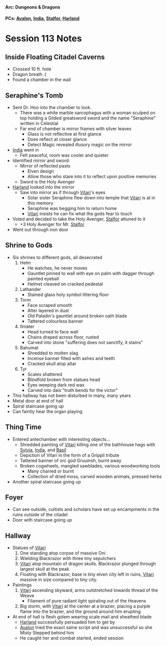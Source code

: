 #### Arc: Dungeons & Dragons
#### PCs: [Avalon](PCs/Current/Avalon.md), [India](PCs/Current/India.md), [Stalfor](PCs/Current/Stalfor.md), [Harland](PCs/Current/Harland.md)

# Session 113 Notes
## Inside Floating Citadel Caverns
- Crossed 10 ft. hole
- Dragon breath :(
- Found a chamber in the wall

## Seraphine's Tomb
- Sent Dr. Hoo into the chamber to look.
	- There was a white marble sarcophagus with a woman sculped on top holding a Gilded greatsword sword and the name "Seraphine" written in Celestial
	- Far end of chamber is mirror frames with silver leaves
		- Glass is not reflective at first glance
		- Does reflect at closer glance
		- Detect Magic revealed illusory magic on the mirror
- [India](PCs/Current/India.md) went in
	- Felt peaceful, room was cooler and quieter
- Identified mirror and sword:
	- Mirror of reflected pasts
		- Elven design
		- Allow those who stare into it to reflect upon positive memories
	- Sword is the Holy Avenger
- [Harland](PCs/Current/Harland.md) looked into the mirror
	- Saw into mirror as if through [Vitari](PCs/Past/Vitari.md)'s eyes
		- Solar sister Seraphine flew down into temple that [Vitari](PCs/Past/Vitari.md) is at in this memory
		- Seraphine was begging him to return home
		- [Vitari](PCs/Past/Vitari.md) insists he can fix what the gods fear to touch
- Voted and decided to take the Holy Avenger, [Stalfor](PCs/Current/Stalfor.md) attuned to it
	- +3 Holy Avenger for Mr. [Stalfor](PCs/Current/Stalfor.md)
- Went out through iron door

## Shrine to Gods
- Six shrines to different gods, all desecrated
	1. Helm
		- He watches, he never moves
		- Gauntlet pinned to wall with eye on palm with dagger through painted eyeball
		- Helmet cleaved on cracked pedestal
	2. Lathander
		- Stained glass holy symbol littering floor
	3. Torm
		- Face scraped smooth
		- Alter layered in dust
		- Old Paladin's gauntlet around broken oath blade
		- Tattered colourless banner
	4. Ilmater
		- Head turned to face wall
		- Chains draped across floor, rusted
		- Carved into stone "suffering does not sanctify, it stains"
	5. Bahumat
		- Shredded to molten slag
		- Incense banner filled with ashes and teeth
		- Cracked skull atop altar
	6. Tyr
		- Scales shattered
		- Blindfold broken from statues head
		- Eyes weeping dark red wax
		- Carved into dais "truth bends for the victor"
- This hallway has not been disturbed in many, many years
- Metal door at end of hall
- Spiral staircase going up
- Can faintly hear the organ playing

## Thing Time
- Entered antechamber with interesting objects...
	- Shredded painting of [Vitari](PCs/Past/Vitari.md) killing one of the bathhouse hags with [Sylvia](PCs/Past/Sylvia.md), [India](PCs/Current/India.md), and [Basil](PCs/Past/Basil.md)
	- Depiction of Vitari in the form of a Grippli tribute
	- Tattered banner of orc god Gruumsh, burnt away
	- Broken cogwheels, mangled sawblades, various woodworking tools
		- Many charred or burnt
		- Collection of dried moss, carved wooden animals, pressed herbs
- Another spiral staircase going up

## Foyer
- Can see outside, cultists and scholars have set up encampments in the ruins outside of the citadel
- Door with staircase going up

## Hallway
- Statues of [Vitari](PCs/Past/Vitari.md)
	1. One standing atop corpse of massive Oni
	2. Wielding Blackrazor with three tiny sepulchers
	3. [Vitari](PCs/Past/Vitari.md) atop mountain of dragon skulls. Blackrazor plunged through largest skull at the peak
	4. Floating with Blackrazor, base is tiny elven city left in ruins, [Vitari](PCs/Past/Vitari.md) massive in size compared to tiny city.
- Paintings
	1. [Vitari](PCs/Past/Vitari.md) ascending skyward, arms outstretched towards thread of the Weave 
		- Filament of pure radiant light spiraling out of the Heavens
	2. Big storm, with [Vitari](PCs/Past/Vitari.md) at the center at a brazier, placing a purple flame into the brazier, and the ground around him erupting
- At end of hall is flesh golem wearing scale mail and sheathed blade
	- [Harland](PCs/Current/Harland.md) successfully persuaded him to get by
	- [Avalon](PCs/Current/Avalon.md) tried the exact same script and was unsuccessful so she Misty Stepped behind him
	- He caught her and combat started, ended session